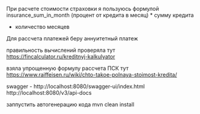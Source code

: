 При расчете стоимости страховки я пользуюсь формулой insurance_sum_in_month (процент от кредита в месяц) * сумму кредита
* количество месяцев 

Для рассчета платежей беру аннуитетный платеж

правильность вычислений проверяла  тут https://fincalculator.ru/kreditnyj-kalkulyator

 взяла упрощенную формулу рассчета ПСК тут https://www.raiffeisen.ru/wiki/chto-takoe-polnaya-stoimost-kredita/

swagger - http://localhost:8080/swagger-ui/index.html
http://localhost:8080/v3/api-docs

заппустить автогенерацию кода mvn clean install